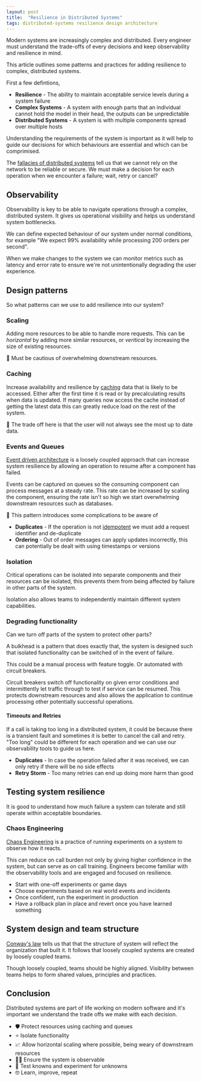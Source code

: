 ```yaml
---
layout: post
title:  "Resilience in Distributed Systems"
tags: distributed-systems resilience design architecture
---
```


Modern systems are increasingly complex and distributed.
Every engineer must understand the trade-offs of every decisions and keep observability and resilience in mind.

This article outlines some patterns and practices for adding resilience to complex, distributed systems.

First a few defintions,

- **Resilience** - The ability to maintain acceptable service levels during a system failure
- **Complex Systems** - A system with enough parts that an individual cannot hold the model in their head, the outputs can be unpredictable
- **Distributed Systems** - A system is with multiple components spread over multiple hosts

Understanding the requirements of the system is important as it will help to guide our decisions for which behaviours are essential and which can be comprimised.

The [fallacies of distributed systems](http://wiki.c2.com/?EightFallaciesOfDistributedComputing) tell us that we cannot rely on the network to be reliable or secure. We must make a decision for each operation when we encounter a failure; wait, retry or cancel?

## Observability

Observability is key to be able to navigate operations through a complex, distributed system. It gives us operational visibility and helps us understand system bottlenecks.

We can define expected behaviour of our system under normal conditions, for example "We expect 99% availability while processing 200 orders per second".

When we make changes to the system we can monitor metrics such as latency and error rate to ensure we're not unintentionally degrading the user experience.

## Design patterns

So what patterns can we use to add resilience into our system?

### Scaling

Adding more resources to be able to handle more requests.
This can be _horizontal_ by adding more similar resources, or _veritical_ by increasing the size of existing resources.

😬 Must be cautious of overwhelming downstream resources.

### Caching

Increase availability and resilience by [caching](https://aws.amazon.com/caching/) data that is likely to be accessed. Either after the first time it is read or by precalculating results when data is updated.
If many queries now access the cache instead of getting the latest data this can greatly reduce load on the rest of the system.

😬 The trade off here is that the user will not always see the most up to date data.

### Events and Queues

[Event driven architecture](https://martinfowler.com/articles/201701-event-driven.html) is a loosely coupled approach that can increase system resilience by allowing an operation to resume after a component has failed.

Events can be captured on queues so the consuming component can process messages at a steady rate.
This rate can be increased by scaling the component, ensuring the rate isn't so high we start overwhelming downstream resources such as databases.

😬 This pattern introduces some complications to be aware of
- **Duplicates** - If the operation is not [idempotent](https://en.wikipedia.org/wiki/Idempotence) we must add a request identifier and de-duplicate
- **Ordering** - Out of order messages can apply updates incorrectly, this can potentially be dealt with using timestamps or versions

### Isolation

Critical operations can be isolated into separate components and their resources can be isolated, this prevents them from being affected by failure in other parts of the system.

Isolation also allows teams to independently maintain different system capabilities.

### Degrading functionality

Can we turn off parts of the system to protect other parts?

A bulkhead is a pattern that does exactly that, the system is designed such that isolated functionality can be switched of in the event of failure.

This could be a manual process with feature toggle. Or automated with circuit breakers.

Circuit breakers switch off functionality on given error conditions and intermittently let traffic through to test if service can be resumed.
This protects downstream resources and also allows the application to continue processing other potentially successful operations.

#### Timeouts and Retries

If a call is taking too long in a distributed system, it could be because there is a transient fault and sometimes it is better to cancel the call and retry.
"Too long" could be different for each operation and we can use our observability tools to guide us here.

- **Duplicates** - In case the operation failed after it was received, we can only retry if there will be no side effects
- **Retry Storm** - Too many retries can end up doing more harm than good

## Testing system resilience

It is good to understand how much failure a system can tolerate and still operate within acceptable boundaries.

### Chaos Engineering

[Chaos Engineering](https://principlesofchaos.org/) is a practice of running experiments on a system to observe how it reacts.

This can reduce on call burden not only by giving higher confidence in the system, but can serve as on call training. Engineers become familiar with the observability tools and are engaged and focused on resilience.

- Start with one-off experiments or game days
- Choose experiments based on real world events and incidents
- Once confident, run the experiment in production
- Have a rollback plan in place and revert once you have learned something

## System design and team structure

[Conway's law](https://www.thoughtworks.com/insights/blog/demystifying-conways-law) tells us that that the structure of system will reflect the organization that built it. It follows that loosely coupled systems are created by loosely coupled teams.

Though loosely coupled, teams should be highly aligned. Visibility between teams helps to form shared values, principles and practices.

## Conclusion

Distributed systems are part of life working on modern software and it's important we understand the trade offs we make with each decision.

- 🛡 Protect resources using caching and queues
- ⭐️ Isolate functionality
- 📈 Allow horizontal scaling where possible, being weary of downstream resources
- 🕵️‍♀️ Ensure the system is observable
- 🧪 Test knowns and experiment for unknowns
- 🤓 Learn, improve, repeat
